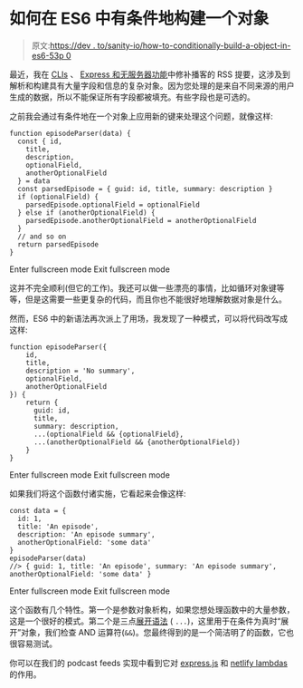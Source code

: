 # 如何在 ES6 中有条件地构建一个对象

> 原文:[https://dev . to/sanity-io/how-to-conditionally-build-a-object-in-es6-53p 0](https://dev.to/sanity-io/how-to-conditionally-build-an-object-in-es6-53p0)

最近，我在 [CLIs](https://github.com/sanity-io/podcast-to-sanity) 、 [Express 和无服务器功能](https://github.com/sanity-io/Syntax)中修补播客的 RSS 提要，这涉及到解析和构建具有大量字段和信息的复杂对象。因为您处理的是来自不同来源的用户生成的数据，所以不能保证所有字段都被填充。有些字段也是可选的。

之前我会通过有条件地在一个对象上应用新的键来处理这个问题，就像这样:

```
function episodeParser(data) {
  const { id, 
    title,
    description,
    optionalField,
    anotherOptionalField
  } = data
  const parsedEpisode = { guid: id, title, summary: description }
  if (optionalField) {
    parsedEpisode.optionalField = optionalField
  } else if (anotherOptionalField) {
    parsedEpisode.anotherOptionalField = anotherOptionalField
  }
  // and so on
  return parsedEpisode
} 
```

Enter fullscreen mode Exit fullscreen mode

这并不完全顺利(但它的工作)。我还可以做一些漂亮的事情，比如循环对象键等等，但是这需要一些更复杂的代码，而且你也不能很好地理解数据对象是什么。

然而，ES6 中的新语法再次派上了用场，我发现了一种模式，可以将代码改写成这样:

```
function episodeParser({
    id, 
    title, 
    description = 'No summary', 
    optionalField, 
    anotherOptionalField
}) {
    return {
      guid: id,
      title,
      summary: description,
      ...(optionalField && {optionalField},
      ...(anotherOptionalField && {anotherOptionalField})
    }
} 
```

Enter fullscreen mode Exit fullscreen mode

如果我们将这个函数付诸实施，它看起来会像这样:

```
const data = { 
  id: 1, 
  title: 'An episode', 
  description: 'An episode summary', 
  anotherOptionalField: 'some data' 
}
episodeParser(data)
//> { guid: 1, title: 'An episode', summary: 'An episode summary', anotherOptionalField: 'some data' } 
```

Enter fullscreen mode Exit fullscreen mode

这个函数有几个特性。第一个是参数对象析构，如果您想处理函数中的大量参数，这是一个很好的模式。第二个是三点[展开语法](https://developer.mozilla.org/en-US/docs/Web/JavaScript/Reference/Operators/Spread_syntax) ( `...`)，这里用于在条件为真时“展开”对象，我们检查 AND 运算符(`&&`)。您最终得到的是一个简洁明了的函数，它也很容易测试。

你可以在我们的 podcast feeds 实现中看到它对 [express.js](https://github.com/sanity-io/Syntax/blob/master/routeHandlers/rss.js) 和 [netlify lambdas](https://github.com/sanity-io/Syntax/blob/master/functions/rss.js) 的作用。